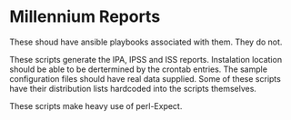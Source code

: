 Millennium Reports
===

These shoud have ansible playbooks associated with them. They do not.

These scripts generate the IPA, IPSS and ISS reports. Instalation location should be able to be dertermined by the crontab entries. The sample configuration files should have real data supplied. Some of these scripts have their distribution lists hardcoded into the scripts themselves.

These scripts make heavy use of perl-Expect.

